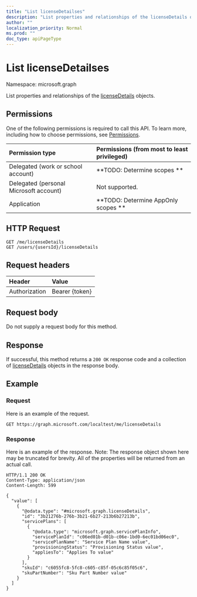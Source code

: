 ```yaml
---
title: "List licenseDetailses"
description: "List properties and relationships of the licenseDetails objects."
author: ""
localization_priority: Normal
ms.prod: ""
doc_type: apiPageType
---
```


# List licenseDetailses

Namespace: microsoft.graph

List properties and relationships of the [licenseDetails](../resources/licensedetails.md) objects.

## Permissions
One of the following permissions is required to call this API. To learn more, including how to choose permissions, see [Permissions](/concepts/permissions-reference.md).

|Permission type|Permissions (from most to least privileged)|
|:---|:---|
|Delegated (work or school account)|**TODO: Determine scopes **|
|Delegated (personal Microsoft account)|Not supported.|
|Application|**TODO: Determine AppOnly scopes **|

## HTTP Request
<!-- {
  "blockType": "ignored"
}
-->
``` http
GET /me/licenseDetails
GET /users/{usersId}/licenseDetails
```

## Request headers
|Header|Value|
|:---|:---|
|Authorization|Bearer {token}|

## Request body
Do not supply a request body for this method.

## Response
If successful, this method returns a `200 OK` response code and a collection of [licenseDetails](../resources/licensedetails.md) objects in the response body.

## Example

### Request
Here is an example of the request.
<!-- {
  "blockType": "request",
  "name": "get_licensedetails"
}
-->
``` http
GET https://graph.microsoft.com/localtest/me/licenseDetails
```

### Response
Here is an example of the response. Note: The response object shown here may be truncated for brevity. All of the properties will be returned from an actual call.
<!-- {
  "blockType": "response",
  "truncated": true,
  "@odata.type": "collection(microsoft.graph.licensedetails)"
}
-->
``` http
HTTP/1.1 200 OK
Content-Type: application/json
Content-Length: 599

{
  "value": [
    {
      "@odata.type": "#microsoft.graph.licenseDetails",
      "id": "3b21276b-276b-3b21-6b27-213b6b27213b",
      "servicePlans": [
        {
          "@odata.type": "microsoft.graph.servicePlanInfo",
          "servicePlanId": "c06ed01b-d01b-c06e-1bd0-6ec01bd06ec0",
          "servicePlanName": "Service Plan Name value",
          "provisioningStatus": "Provisioning Status value",
          "appliesTo": "Applies To value"
        }
      ],
      "skuId": "c6055fc8-5fc8-c605-c85f-05c6c85f05c6",
      "skuPartNumber": "Sku Part Number value"
    }
  ]
}
```

